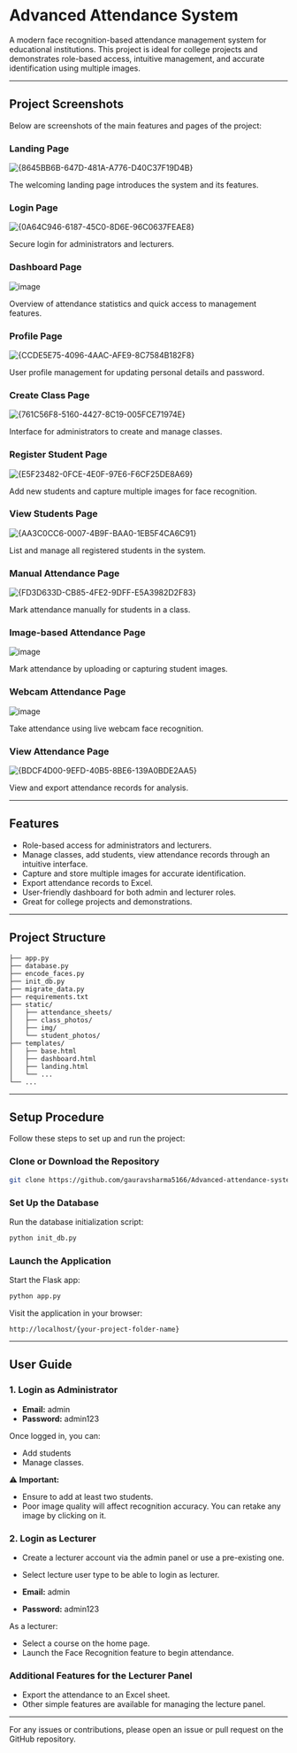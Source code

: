 # Advanced Attendance System


A modern face recognition-based attendance management system for educational institutions. This project is ideal for college projects and demonstrates role-based access, intuitive management, and accurate identification using multiple images.

---

## Project Screenshots
Below are screenshots of the main features and pages of the project:

### Landing Page
![{8645BB6B-647D-481A-A776-D40C37F19D4B}](https://github.com/user-attachments/assets/a55681b2-9d7f-46e6-ab7e-d9a33ec7fceb)

The welcoming landing page introduces the system and its features.

### Login Page
![{0A64C946-6187-45C0-8D6E-96C0637FEAE8}](https://github.com/user-attachments/assets/1e7f7d26-06cb-4177-b31f-e196c7629cd1)

Secure login for administrators and lecturers.

### Dashboard Page
![image](https://github.com/user-attachments/assets/e033a187-9031-460a-b1c8-c21a4b8c5048)

Overview of attendance statistics and quick access to management features.

### Profile Page
![{CCDE5E75-4096-4AAC-AFE9-8C7584B182F8}](https://github.com/user-attachments/assets/64f4b717-3f8a-471d-a35a-d75d20fb91da)

User profile management for updating personal details and password.

### Create Class Page
![{761C56F8-5160-4427-8C19-005FCE71974E}](https://github.com/user-attachments/assets/cda34807-3ce0-4400-908d-b37ba6bda337)

Interface for administrators to create and manage classes.

### Register Student Page
![{E5F23482-0FCE-4E0F-97E6-F6CF25DE8A69}](https://github.com/user-attachments/assets/f738c29f-2bf1-4765-b9b5-d75c89f47e8b)

Add new students and capture multiple images for face recognition.

### View Students Page
![{AA3C0CC6-0007-4B9F-BAA0-1EB5F4CA6C91}](https://github.com/user-attachments/assets/ea7610d8-4c11-484d-a82c-b7ec8833f8e6)

List and manage all registered students in the system.

### Manual Attendance Page
![{FD3D633D-CB85-4FE2-9DFF-E5A3982D2F83}](https://github.com/user-attachments/assets/abf3756d-f7e4-4714-856a-fa106b4deadc)

Mark attendance manually for students in a class.

### Image-based Attendance Page
![image](https://github.com/user-attachments/assets/a778edac-dbbf-44d2-986b-fc1ee6d509fb)

Mark attendance by uploading or capturing student images.

### Webcam Attendance Page
![image](https://github.com/user-attachments/assets/911e600f-dcb8-47e4-8c9c-8da6d22cbd20)


Take attendance using live webcam face recognition.

### View Attendance Page
![{BDCF4D00-9EFD-40B5-8BE6-139A0BDE2AA5}](https://github.com/user-attachments/assets/92fc56a9-4f90-4a70-9e19-4124eaad58bd)

View and export attendance records for analysis.

---

## Features
- Role-based access for administrators and lecturers.
- Manage classes, add students, view attendance records through an intuitive interface.
- Capture and store multiple images for accurate identification.
- Export attendance records to Excel.
- User-friendly dashboard for both admin and lecturer roles.
- Great for college projects and demonstrations.

---

## Project Structure
```
├── app.py
├── database.py
├── encode_faces.py
├── init_db.py
├── migrate_data.py
├── requirements.txt
├── static/
│   ├── attendance_sheets/
│   ├── class_photos/
│   ├── img/
│   └── student_photos/
├── templates/
│   ├── base.html
│   ├── dashboard.html
│   ├── landing.html
│   └── ...
└── ...
```

---

## Setup Procedure
Follow these steps to set up and run the project:

### Clone or Download the Repository
```bash
git clone https://github.com/gauravsharma5166/Advanced-attendance-system-using-FR
```

### Set Up the Database
Run the database initialization script:
```bash
python init_db.py
```

### Launch the Application
Start the Flask app:
```bash
python app.py
```

Visit the application in your browser:
```
http://localhost/{your-project-folder-name}
```

---

## User Guide

### 1. Login as Administrator
- **Email:** admin
- **Password:** admin123

Once logged in, you can:
- Add students
- Manage classes.

⚠️ **Important:**
- Ensure to add at least two students.
- Poor image quality will affect recognition accuracy. You can retake any image by clicking on it.

### 2. Login as Lecturer
- Create a lecturer account via the admin panel or use a pre-existing one.
- Select lecture user type to be able to login as lecturer.

- **Email:** admin
- **Password:** admin123

As a lecturer:
- Select a course on the home page.
- Launch the Face Recognition feature to begin attendance.

### Additional Features for the Lecturer Panel
- Export the attendance to an Excel sheet.
- Other simple features are available for managing the lecture panel.

---

For any issues or contributions, please open an issue or pull request on the GitHub repository.
